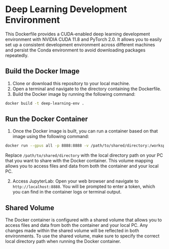 # Deep Learning Development Environment

This Dockerfile provides a CUDA-enabled deep learning development environment with NVIDIA CUDA 11.8 and PyTorch 2.0. It allows you to easily set up a consistent development environment across different machines and persist the Conda environment to avoid downloading packages repeatedly.

## Build the Docker Image

1. Clone or download this repository to your local machine.
2. Open a terminal and navigate to the directory containing the Dockerfile.
3. Build the Docker image by running the following command:

```bash
docker build -t deep-learning-env .
```

## Run the Docker Container

1. Once the Docker image is built, you can run a container based on that image using the following command:

```bash
docker run --gpus all -p 8888:8888 -v /path/to/shared/directory:/workspace deep-learning-env
```

Replace `/path/to/shared/directory` with the local directory path on your PC that you want to share with the Docker container. This volume mapping allows you to access files and data from both the container and your local PC.

2. Access JupyterLab: Open your web browser and navigate to `http://localhost:8888`. You will be prompted to enter a token, which you can find in the container logs or terminal output.

## Shared Volume

The Docker container is configured with a shared volume that allows you to access files and data from both the container and your local PC. Any changes made within the shared volume will be reflected in both environments. To use the shared volume, make sure to specify the correct local directory path when running the Docker container.
